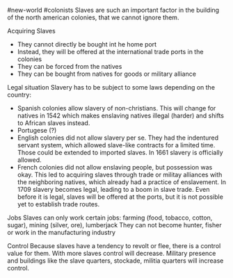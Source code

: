 #new-world #colonists
Slaves are such an important factor in the building of the north american colonies, that we cannot ignore them.

Acquiring Slaves
- They cannot directly be bought int he home port
- Instead, they will be offered at the international trade ports in the colonies
- They can be forced from the natives
- They can be bought from natives for goods or military alliance

Legal situation
Slavery has to be subject to some laws depending on the country:
- Spanish colonies allow slavery of non-christians. This will change for natives in 1542 which makes enslaving natives illegal (harder) and shifts to African slaves instead.
- Portugese (?)
- English colonies did not allow slavery per se. They had the indentured servant system, which allowed slave-like contracts for a limited time. Those could be extended to imported slaves. In 1661 slavery is officially allowed.
- French colonies did not allow enslaving people, but possession was okay. This led to acquiring slaves through trade or militay alliances with the neighboring natives, which already had a practice of enslavement. In 1709 slavery becomes legal, leading to a boom in slave trade.
Even before it is legal, slaves will be offered at the ports, but it is not possible yet to establish trade routes.

Jobs
Slaves can only work certain jobs:
farming (food, tobacco, cotton, sugar), mining (silver, ore), lumberjack
They can not become hunter, fisher or work in the manufacturing industry

Control
Because slaves have a tendency to revolt or flee, there is a control value for them. With more slaves control will decrease. Military presence and buildings like the slave quarters, stockade, militia quarters will increase control. 
